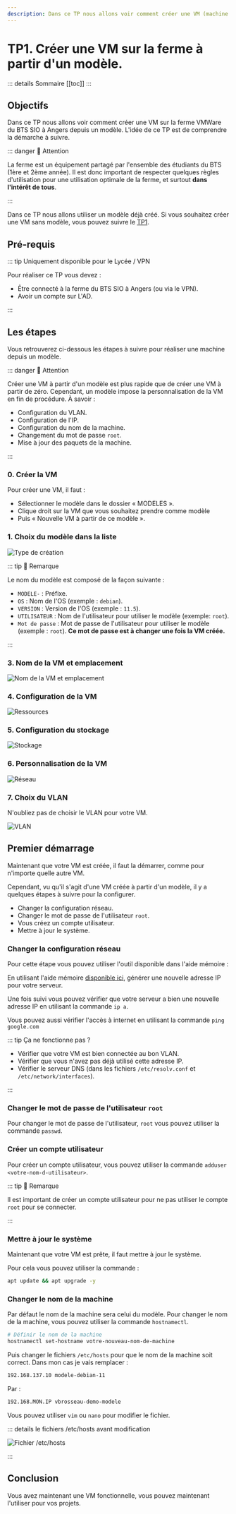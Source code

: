 ```yaml
---
description: Dans ce TP nous allons voir comment créer une VM (machine virtuelle) sur la ferme VMWare du BTS SIO à Angers depuis un modèle.
---
```


# TP1. Créer une VM sur la ferme à partir d'un modèle.

::: details Sommaire
[[toc]]
:::

## Objectifs

Dans ce TP nous allons voir comment créer une VM sur la ferme VMWare du BTS SIO à Angers depuis un modèle. L'idée de ce TP est de comprendre la démarche à suivre.

::: danger 👋 Attention

La ferme est un équipement partagé par l'ensemble des étudiants du BTS (1ère et 2ème année). Il est donc important de respecter quelques règles d'utilisation pour une utilisation optimale de la ferme, et surtout **dans l'intérêt de tous**.

:::

Dans ce TP nous allons utiliser un modèle déjà créé. Si vous souhaitez créer une VM sans modèle, vous pouvez suivre le [TP1](./tp1.md).

## Pré-requis

::: tip Uniquement disponible pour le Lycée / VPN

Pour réaliser ce TP vous devez :

- Être connecté à la ferme du BTS SIO à Angers (ou via le VPN).
- Avoir un compte sur L'AD.

:::

## Les étapes

Vous retrouverez ci-dessous les étapes à suivre pour réaliser une machine depuis un modèle.

::: danger 👋 Attention

Créer une VM à partir d'un modèle est plus rapide que de créer une VM à partir de zéro. Cependant, un modèle impose la personnalisation de la VM en fin de procédure. À savoir :

- Configuration du VLAN.
- Configuration de l'IP.
- Configuration du nom de la machine.
- Changement du mot de passe `root`.
- Mise à jour des paquets de la machine.

:::

### 0. Créer la VM

Pour créer une VM, il faut :

- Sélectionner le modèle dans le dossier « MODELES ».
- Clique droit sur la VM que vous souhaitez prendre comme modèle
- Puis « Nouvelle VM à partir de ce modèle ».

### 1. Choix du modèle dans la liste

![Type de création](./res/modele-step-1.jpg)

::: tip 📝 Remarque

Le nom du modèle est composé de la façon suivante :

- `MODELE-` : Préfixe.
- `OS` : Nom de l'OS (exemple : `debian`).
- `VERSION` : Version de l'OS (exemple : `11.5`).
- `UTILISATEUR` : Nom de l'utilisateur pour utiliser le modèle (exemple: `root`).
- `Mot de passe` : Mot de passe de l'utilisateur pour utiliser le modèle (exemple : `root`). **Ce mot de passe est à changer une fois la VM créée.**

:::

### 3. Nom de la VM et emplacement

![Nom de la VM et emplacement](./res/modele-step-3.jpg)

### 4. Configuration de la VM

![Ressources](./res/modele-step-4.jpg)

### 5. Configuration du stockage

![Stockage](./res/modele-step-5.jpg)

### 6. Personnalisation de la VM

![Réseau](./res/modele-step-6.jpg)

### 7. Choix du VLAN

N'oubliez pas de choisir le VLAN pour votre VM.

![VLAN](./res/modele-step-7.jpg)

## Premier démarrage

Maintenant que votre VM est créée, il faut la démarrer, comme pour n'importe quelle autre VM.

Cependant, vu qu'il s'agit d'une VM créée à partir d'un modèle, il y a quelques étapes à suivre pour la configurer.

- Changer la configuration réseau.
- Changer le mot de passe de l'utilisateur `root`.
- Vous créez un compte utilisateur.
- Mettre à jour le système.

### Changer la configuration réseau

Pour cette étape vous pouvez utiliser l'outil disponible dans l'aide mémoire :

En utilisant l'aide mémoire [disponible ici](/cheatsheets/serveur/debian-reseau.md), générer une nouvelle adresse IP pour votre serveur.

Une fois suivi vous pouvez vérifier que votre serveur a bien une nouvelle adresse IP en utilisant la commande `ip a`.

Vous pouvez aussi vérifier l'accès à internet en utilisant la commande `ping google.com`

::: tip Ça ne fonctionne pas ?

- Vérifier que votre VM est bien connectée au bon VLAN.
- Vérifier que vous n'avez pas déjà utilisé cette adresse IP.
- Vérifier le serveur DNS (dans les fichiers `/etc/resolv.conf` et `/etc/network/interfaces`).

:::

### Changer le mot de passe de l'utilisateur `root`

Pour changer le mot de passe de l'utilisateur, `root` vous pouvez utiliser la commande `passwd`.

### Créer un compte utilisateur

Pour créer un compte utilisateur, vous pouvez utiliser la commande `adduser <votre-nom-d-utilisateur>`. 

::: tip 📝 Remarque

Il est important de créer un compte utilisateur pour ne pas utiliser le compte `root` pour se connecter.

:::

### Mettre à jour le système

Maintenant que votre VM est prête, il faut mettre à jour le système.

Pour cela vous pouvez utiliser la commande :

```bash
apt update && apt upgrade -y
```

### Changer le nom de la machine

Par défaut le nom de la machine sera celui du modèle. Pour changer le nom de la machine, vous pouvez utiliser la commande `hostnamectl`.

```bash
# Définir le nom de la machine
hostnamectl set-hostname votre-nouveau-nom-de-machine
```

Puis changer le fichiers `/etc/hosts` pour que le nom de la machine soit correct. Dans mon cas je vais remplacer :

```bash
192.168.137.10 modele-debian-11
```

Par :

```bash
192.168.MON.IP vbrosseau-demo-modele
```

Vous pouvez utiliser `vim` ou `nano` pour modifier le fichier.

::: details le fichiers /etc/hosts avant modification

![Fichier /etc/hosts](./res/edit-hostname.jpg)

:::

## Conclusion

Vous avez maintenant une VM fonctionnelle, vous pouvez maintenant l'utiliser pour vos projets.